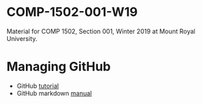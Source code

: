 # COMP-1502-001-W19
Material for COMP 1502, Section 001, Winter 2019 at Mount Royal University.


# Managing GitHub

* GitHub [tutorial](https://guides.github.com/activities/hello-world/)
* GitHub markdown [manual](https://guides.github.com/features/mastering-markdown/)
